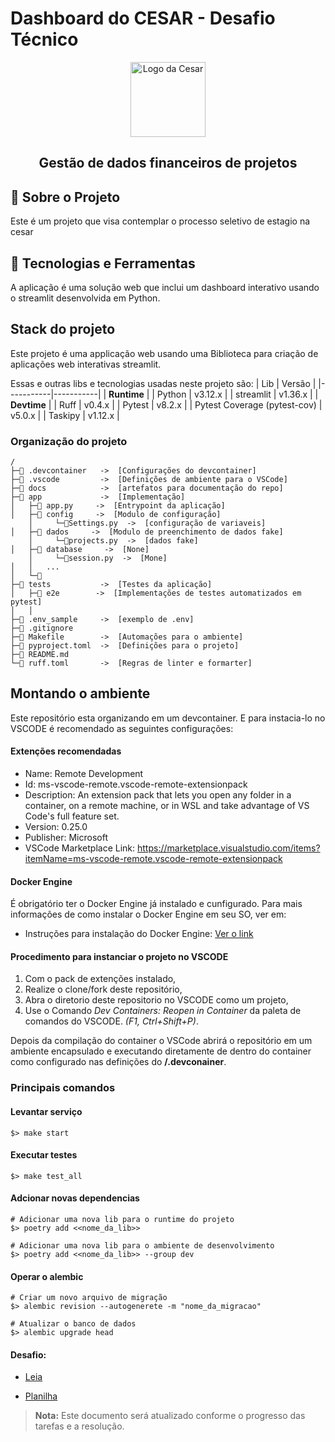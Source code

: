 
# Dashboard do CESAR - Desafio Técnico

<div align="center">
  <img src="https://www.cesar.org.br/_next/image?url=%2Flogo.png&w=128&q=75" alt="Logo da Cesar" width="120px" height="120px"/>
</div>
<h2 align="center">Gestão de dados financeiros de projetos</h2>



## 📖 Sobre o Projeto

Este é um projeto que visa contemplar o processo seletivo de estagio na cesar

## 🚀 Tecnologias e Ferramentas

A aplicação é uma solução web que inclui um dashboard interativo usando o streamlit desenvolvida em Python.



## Stack do projeto

Este projeto é uma applicação web usando uma Biblioteca para criação de aplicações web interativas streamlit.

Essas e outras libs e tecnologias usadas neste projeto são:
|  Lib      | Versão    |
|-----------|-----------|
| **Runtime**           |
| Python    | v3.12.x   |
| streamlit | v1.36.x   |
| **Devtime**           |
| Ruff                          | v0.4.x    |
| Pytest                        | v8.2.x    |
| Pytest Coverage (pytest-cov)  | v5.0.x    |
| Taskipy                       | v1.12.x   |

### Organização do projeto
```
/
├─📁 .devcontainer   ->  [Configurações do devcontainer]
├─📁 .vscode         ->  [Definições de ambiente para o VSCode]
├─📁 docs            ->  [artefatos para documentação do repo]
├─📁 app             ->  [Implementação]
│   ├─🐍 app.py     ->  [Entrypoint da aplicação]
│   ├─📁 config     ->  [Modulo de configuração]
    │     └─🐍Settings.py  ->  [configuração de variaveis]
│   ├─📁 dados     ->  [Modulo de preenchimento de dados fake]
    │     └─🐍projects.py  ->  [dados fake]
│   ├─📁 database     ->  [None]
    │     └─🐍session.py  ->  [Mone]
│   │   ...
│   └─📁 
├─📁 tests           ->  [Testes da aplicação]
│   ├─📁 e2e        ->  [Implementações de testes automatizados em pytest]
│   │                     
├─📄 .env_sample     ->  [exemplo de .env]
├─📄 .gitignore
├─📄 Makefile        ->  [Automações para o ambiente]
├─📄 pyproject.toml  ->  [Definições para o projeto]
├─📄 README.md
└─📄 ruff.toml       ->  [Regras de linter e formarter]
```

## Montando o ambiente

Este repositório esta organizando em um devcontainer.
E para instacia-lo no VSCODE é recomendado as seguintes configurações:

#### Extenções recomendadas

- Name: Remote Development
- Id: ms-vscode-remote.vscode-remote-extensionpack
- Description: An extension pack that lets you open any folder in a container, on a remote machine, or in WSL and take advantage of VS Code's full feature set.
- Version: 0.25.0
- Publisher: Microsoft
- VSCode Marketplace Link: https://marketplace.visualstudio.com/items?itemName=ms-vscode-remote.vscode-remote-extensionpack

#### Docker Engine

É obrigatório ter o Docker Engine já instalado e cunfigurado. Para mais informações de como instalar o Docker Engine em seu SO, ver em:

- Instruções para instalação do Docker Engine: [Ver o link](https://docs.docker.com/engine/install/)

#### Procedimento para instanciar o projeto no VSCODE
1. Com o pack de extenções instalado,
1. Realize o clone/fork deste repositório,
1. Abra o diretorio deste repositorio no VSCODE como um projeto,
1. Use o Comando _Dev Containers: Reopen in Container_ da paleta de comandos do VSCODE. _(F1, Ctrl+Shift+P)_.

Depois da compilação do container o VSCode abrirá o repositório em um ambiente encapsulado e executando diretamente de dentro do container como configurado nas definições do **/.devconainer**.

### Principais comandos

#### Levantar serviço
```
$> make start
```
#### Executar testes 
```
$> make test_all
```
#### Adcionar novas dependencias
```
# Adicionar uma nova lib para o runtime do projeto
$> poetry add <<nome_da_lib>>

# Adicionar uma nova lib para o ambiente de desenvolvimento
$> poetry add <<nome_da_lib>> --group dev
```
#### Operar o alembic
```
# Criar um novo arquivo de migração
$> alembic revision --autogenerete -m "nome_da_migracao"

# Atualizar o banco de dados
$> alembic upgrade head
```

#### Desafio:

- [Leia](docs/CESAR_Desafio.pdf)

- [Planilha](docs/desafios.md)
> **Nota:** Este documento será atualizado conforme o progresso das tarefas e a resolução.

